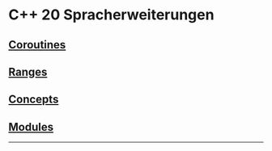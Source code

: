 # C++ 20 Spracherweiterungen

## [Coroutines](Programs/01_CoRoutines/Readme.md)

## [Ranges](Programs/02_Ranges/Readme.md)

## [Concepts](Programs/03_Concepts/Readme.md)

## [Modules](Programs/04_Modules/Readme.md)

---
